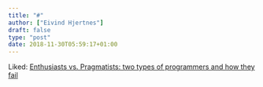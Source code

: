 ```yaml
---
title: "#"
author: ["Eivind Hjertnes"]
draft: false
type: "post"
date: 2018-11-30T05:59:17+01:00
---
```


Liked:
[Enthusiasts
vs. Pragmatists: two types of programmers and how they fail](https://codewithoutrules.com/2018/11/12/enthusiasts-vs-pragmatists/)
